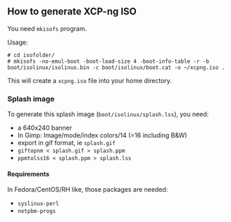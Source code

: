 ## How to generate XCP-ng ISO

You need `mkisofs` program.

Usage:

```
# cd isofolder/
# mkisofs -no-emul-boot -boot-load-size 4 -boot-info-table -r -b boot/isolinux/isolinux.bin -c boot/isolinux/boot.cat -o ~/xcpng.iso .
```

This will create a `xcpng.iso` file into your home directory.

### Splash image

To generate this splash image (`boot/isolinux/splash.lss`), you need:

* a 640x240 banner
* In Gimp: Image/mode/index colors/14 (=16 including B&W)
* export in gif format, ie `splash.gif`
* `giftopnm < splash.gif > splash.ppm`
* `ppmtolss16 < splash.ppm > splash.lss`

#### Requirements

In Fedora/CentOS/RH like, those packages are needed:

* `syslinux-perl`
* `netpbm-progs`
